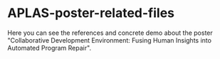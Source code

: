# APLAS-poster-related-files

Here you can see the references and concrete demo about the poster "Collaborative Development Environment: 
   Fusing Human Insights into Automated Program Repair".